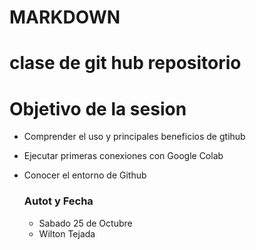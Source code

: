 # MARKDOWN
# clase de git hub repositorio
# Objetivo de la sesion
- Comprender el uso y principales beneficios de gtihub
- Ejecutar primeras conexiones con Google Colab
- Conocer el entorno de Github

  ### Autot y Fecha
  * Sabado 25 de Octubre
  * Wilton Tejada
